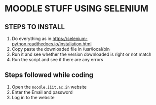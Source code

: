 # MOODLE STUFF USING SELENIUM

## STEPS TO INSTALL

1. Do everything as in <https://selenium-python.readthedocs.io/installation.html>
2. Copy paste the downloaded file in /usr/local/bin
3. Run it and see whether the version downloaded is right or not match
4. Run the script and see if there are any errors

## Steps followed while coding

1. Open the `moodle.iiit.ac.in` website
2. Enter the Email and password
3. Log in to the website
